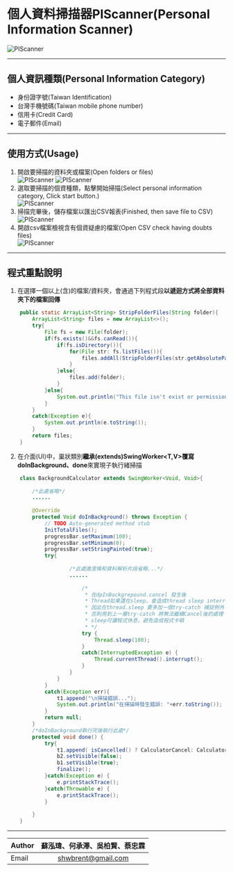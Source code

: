 # 個人資料掃描器PIScanner(Personal Information Scanner)<br>
![PIScanner](https://github.com/shwbrent/PIScanner/blob/master/Readme_IMG/UI.PNG "UI")<br>

****

## 個人資訊種類(Personal Information Category)
* 身份證字號(Taiwan Identification)<br>
* 台灣手機號碼(Taiwan mobile phone number)<br>
* 信用卡(Credit Card)<br>
* 電子郵件(Email)<br>

---

## 使用方式(Usage)
1. 開啟要掃描的資料夾或檔案(Open folders or files)<br>
![PIScanner](https://github.com/shwbrent/PIScanner/blob/master/Readme_IMG/Open.png "First Step")
![PIScanner](https://github.com/shwbrent/PIScanner/blob/master/Readme_IMG/OpenFinished.png "First Step")<br>
2. 選取要掃描的個資種類，點擊開始掃描(Select personal information category, Click start button.)<br>
![PIScanner](https://github.com/shwbrent/PIScanner/blob/master/Readme_IMG/StartButton.png "UI")<br>
3. 掃描完畢後，儲存檔案以匯出CSV報表(Finished, then save file to CSV)<br>
![PIScanner](https://github.com/shwbrent/PIScanner/blob/master/Readme_IMG/Save.png "UI")<br>
4. 開啟csv檔案檢視含有個資疑慮的檔案(Open CSV check having doubts files)<br>
![PIScanner](https://github.com/shwbrent/PIScanner/blob/master/Readme_IMG/Result.png "UI")<br>

---

## 程式重點說明
1. 在選擇一個以上(含)的檔案/資料夾，會通過下列程式段**以遞迴方式將全部資料夾下的檔案回傳**
```java
    public static ArrayList<String> StripFolderFiles(String folder){
        ArrayList<String> files = new ArrayList<>();
        try{
            File fs = new File(folder);
            if(fs.exists()&&fs.canRead()){
                if(fs.isDirectory()){
                    for(File str: fs.listFiles()){
                        files.addAll(StripFolderFiles(str.getAbsolutePath()));
                    }
                }else{
                    files.add(folder);
                }
            }else{
                System.out.println("This file isn't exist or permission denied!!");
            }
        }
        catch(Exception e){
            System.out.println(e.toString());
        }
        return files;
    }
```
2. 在介面(UI)中，巢狀類別**繼承(extends)SwingWorker<T,V>覆寫doInBackground、done**來實現子執行緒掃描
```java
	class BackgroundCalculator extends SwingWorker<Void, Void>{
		
		/*此處省略*/
		......
		
    	@Override
    	protected Void doInBackground() throws Exception {
    		// TODO Auto-generated method stub
    		InitTotalFiles();
    		progressBar.setMaximum(100);
    		progressBar.setMinimum(0);
    		progressBar.setStringPainted(true);
            try{
			
					/*此處進度條和資料解析片段省略...*/
                    ......
					
                    	/*
                    	 * 在dpInBackgrepound.cancel 發生後
                    	 * Thread如果還在sleep，會造成thread sleep interruption
                    	 * 因此在thread.sleep 要多加一個try-catch 捕捉例外
                    	 * 否則用到上一層try-catch 將無法繼續Cancel後的處理
						 * sleep可讓程式休息，避免造成程式卡頓
                    	 * */
                    	try {
                    		Thread.sleep(100);
                    	}
                    	catch(InterruptedException e) {
                    		Thread.currentThread().interrupt();
                    	}     
                	}            
                }
            }
            catch(Exception err){
            	t1.append("\n掃描錯誤...");
                System.out.println("在掃描時發生錯誤: "+err.toString());
            }      
    		return null;
    	}
    	/*doInBackground執行完後執行此處*/
       	protected void done() {
    		try{
    			t1.append( isCancelled() ? CalculatorCancel: CalculatorDone );
    			b2.setVisible(false);
    			b1.setVisible(true);
    			finalize();
    		}catch(Exception e) {
    			e.printStackTrace();
    		}catch(Throwable e) {
    			e.printStackTrace();
    		}
    		
    	}
    }
```
---
| Author	| 蘇泓瑋、何承澤、吳柏賢、蔡忠霖|
| --------- | :-------------:	|
| Email		| shwbrent@gmail.com |